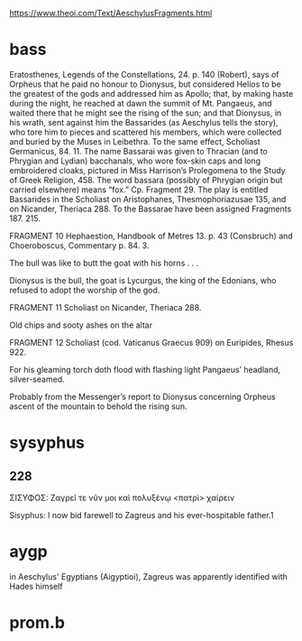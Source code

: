 
https://www.theoi.com/Text/AeschylusFragments.html

# bass
Eratosthenes, Legends of the Constellations, 24. p. 140 (Robert), says of Orpheus that he paid no honour to Dionysus, but considered Helios to be the greatest of the gods and addressed him as Apollo; that, by making haste during the night, he reached at dawn the summit of Mt. Pangaeus, and waited there that he might see the rising of the sun; and that Dionysus, in his wrath, sent against him the Bassarides (as Aeschylus tells the story), who tore him to pieces and scattered his members, which were collected and buried by the Muses in Leibethra. To the same effect, Scholiast Germanicus, 84. 11.
The name Bassarai was given to Thracian (and to Phrygian and Lydian) bacchanals, who wore fox-skin caps and long embroidered cloaks, pictured in Miss Harrison’s Prolegomena to the Study of Greek Religion, 458. The word bassara (possibly of Phrygian origin but carried elsewhere) means “fox.” Cp. Fragment 29.
The play is entitled Bassarides in the Scholiast on Aristophanes, Thesmophoriazusae 135, and on Nicander, Theriaca 288.
To the Bassarae have been assigned Fragments 187. 215.

FRAGMENT 10
Hephaestion, Handbook of Metres 13. p. 43 (Consbruch) and Choeroboscus, Commentary p. 84. 3.

The bull was like to butt the goat with his horns . . .

Dionysus is the bull, the goat is Lycurgus, the king of the Edonians, who refused to adopt the worship of the god.

FRAGMENT 11
Scholiast on Nicander, Theriaca 288.

Old chips and sooty ashes on the altar

FRAGMENT 12
Scholiast (cod. Vaticanus Graecus 909) on Euripides, Rhesus 922.

For his gleaming torch doth flood with flashing light Pangaeus’ headland, silver-seamed.

Probably from the Messenger’s report to Dionysus concerning Orpheus ascent of the mountain to behold the rising sun.

# sysyphus
## 228
ΣΙΣΥΦΟΣ: Ζαγρεῖ τε νῦν μοι καὶ πολυξένῳ <πατρὶ>
χαίρειν

Sisyphus: I now bid farewell to Zagreus and his ever-hospitable father.1

# aygp
in Aeschylus' Egyptians (Aigyptioi), Zagreus was apparently identified with Hades himself

# prom.b




